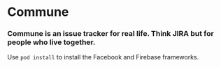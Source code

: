 # Commune

### Commune is an issue tracker for real life. Think JIRA but for people who live together.


Use `pod install` to install the Facebook and Firebase frameworks.

